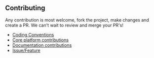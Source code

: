 ## Contributing
Any contribution is most welcome, fork the project, make changes and create a PR. We can't wait to review and merge your PR's!

* [Coding Conventions](https://docs.robusta.dev/master/developer-guide/platform/coding-conventions.html#formatting-and-coding-conventions)
* [Core platform contributions](https://docs.robusta.dev/master/developer-guide/platform/dev-setup.html)
* [Documentation contributions](https://docs.robusta.dev/master/developer-guide/platform/docs-contributions.html)
* [Issue/Feature](https://github.com/robusta-dev/robusta/issues)


